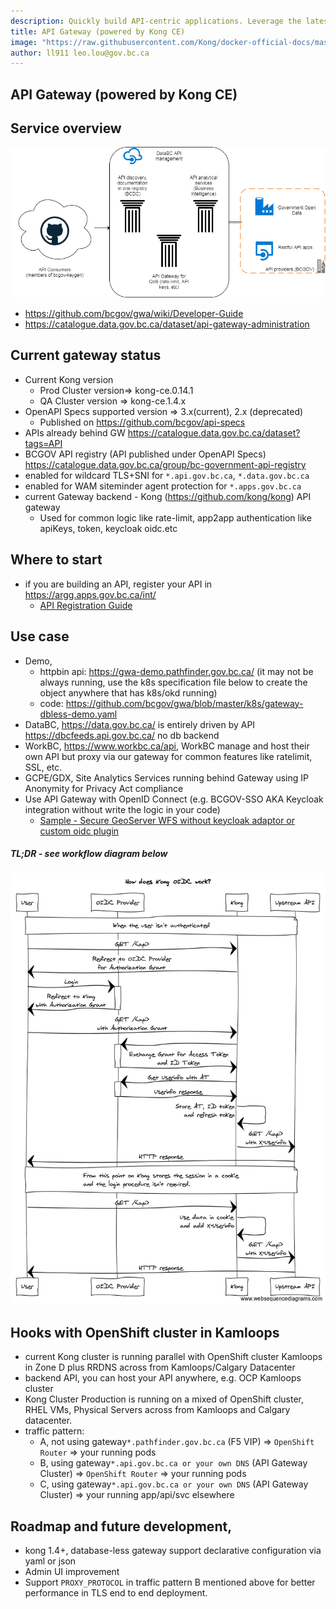 ```yaml
---
description: Quickly build API-centric applications. Leverage the latest microservice and container design patterns. And tie it all together with the Kong microservice API gateway.
title: API Gateway (powered by Kong CE)
image: "https://raw.githubusercontent.com/Kong/docker-official-docs/master/kong/logo.png"
author: ll911 leo.lou@gov.bc.ca
---
```

## API Gateway (powered by Kong CE)

## Service overview
![](https://raw.githubusercontent.com/bcgov/gwa/master/img/overview.png)
* https://github.com/bcgov/gwa/wiki/Developer-Guide
* https://catalogue.data.gov.bc.ca/dataset/api-gateway-administration

## Current gateway status
* Current Kong version
  * Prod Cluster version=> kong-ce.0.14.1
  * QA Cluster version => kong-ce.1.4.x
* OpenAPI Specs supported version => 3.x(current), 2.x (deprecated)
  * Published on https://github.com/bcgov/api-specs
* APIs already behind GW https://catalogue.data.gov.bc.ca/dataset?tags=API
* BCGOV API registry (API published under OpenAPI Specs) https://catalogue.data.gov.bc.ca/group/bc-government-api-registry
* enabled for wildcard TLS+SNI for `*.api.gov.bc.ca`, `*.data.gov.bc.ca`
* enabled for WAM siteminder agent protection for `*.apps.gov.bc.ca`
* current Gateway backend - Kong (https://github.com/kong/kong) API gateway 
  * Used for common logic like rate-limit, app2app authentication like apiKeys, token, keycloak oidc.etc

## Where to start
* if you are building an API, register your API in https://argg.apps.gov.bc.ca/int/ 
  * [API Registration Guide](https://github.com/bcgov/argg-ui/wiki/API-Registration-Guide)

## Use case
* Demo, 
  * httpbin api: https://gwa-demo.pathfinder.gov.bc.ca/ (it may not be always running, use the k8s specification file below to create the object anywhere that has k8s/okd running)
  * code: https://github.com/bcgov/gwa/blob/master/k8s/gateway-dbless-demo.yaml
* DataBC, https://data.gov.bc.ca/ is entirely driven by API https://dbcfeeds.api.gov.bc.ca/ no db backend
* WorkBC, https://www.workbc.ca/api, WorkBC manage and host their own API but proxy via our gateway for common features like ratelimit, SSL, etc.
* GCPE/GDX, Site Analytics Services running behind Gateway using IP Anonymity for Privacy Act compliance
* Use API Gateway with OpenID Connect (e.g. BCGOV-SSO AKA Keycloak integration without write the logic in your code)
  * [Sample - Secure GeoServer WFS without keycloak adaptor or custom oidc plugin](https://geows-d.data.gov.bc.ca/?STYLES=&TILED=&FORMAT=image%2Fpng&BBOX=-13733176.772864%2C6186419.502904%2C-13733017.479292%2C6186496.686387&WIDTH=1067&HEIGHT=517&SRS=EPSG%3A3857&SERVICE=WMS&LAYERS=WHSE_CADASTRE.CBM_INTGD_CADASTRAL_FABRIC_SVW&TRANSPARENT=TRUE&REQUEST=GetMap&VERSION=1.1.1) 
##### TL;DR - see workflow diagram below
![](https://raw.githubusercontent.com/nokia/kong-oidc/master/docs/kong_oidc_flow.png)
 
## Hooks with OpenShift cluster in Kamloops
* current Kong cluster is running parallel with OpenShift cluster Kamloops in Zone D plus RRDNS across from Kamloops/Calgary Datacenter
* backend API, you can host your API anywhere, e.g. OCP Kamloops cluster
* Kong Cluster Production is running on a mixed of OpenShift cluster, RHEL VMs, Physical Servers across from Kamloops and Calgary datacenter.
* traffic pattern:
  * A, not using gateway`*.pathfinder.gov.bc.ca` (F5 VIP) => `OpenShift Router` => your running pods
  * B, using gateway`*.api.gov.bc.ca or your own DNS` (API Gateway Cluster) => `OpenShift Router` => your running pods
  * C, using gateway`*.api.gov.bc.ca or your own DNS` (API Gateway Cluster) => your running app/api/svc elsewhere
 
## Roadmap and future development,
* kong 1.4+, database-less gateway support declarative configuration via yaml or json
* Admin UI improvement  
* Support `PROXY_PROTOCOL` in traffic pattern B mentioned above for better performance in TLS end to end deployment.
